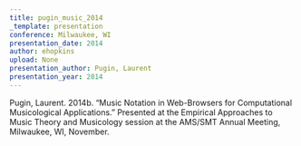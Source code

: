 ```yaml
---
title: pugin_music_2014
_template: presentation
conference: Milwaukee, WI
presentation_date: 2014
author: ehopkins
upload: None
presentation_author: Pugin, Laurent
presentation_year: 2014
---
```

Pugin, Laurent. 2014b. “Music Notation in Web-Browsers for Computational Musicological Applications.” Presented at the Empirical Approaches to Music Theory and Musicology session at the AMS/SMT Annual Meeting, Milwaukee, WI, November.